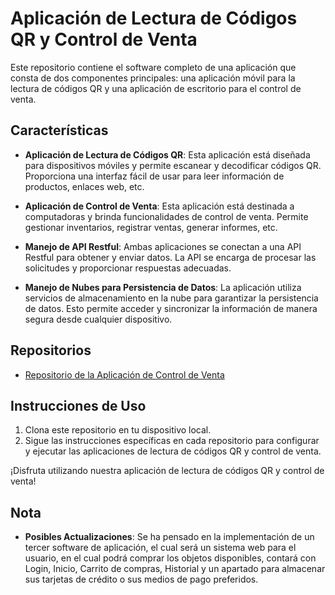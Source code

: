 # Aplicación de Lectura de Códigos QR y Control de Venta

Este repositorio contiene el software completo de una aplicación que consta de dos componentes principales: una aplicación móvil para la lectura de códigos QR y una aplicación de escritorio para el control de venta.

## Características

- **Aplicación de Lectura de Códigos QR**: Esta aplicación está diseñada para dispositivos móviles y permite escanear y decodificar códigos QR. Proporciona una interfaz fácil de usar para leer información de productos, enlaces web, etc.

- **Aplicación de Control de Venta**: Esta aplicación está destinada a computadoras y brinda funcionalidades de control de venta. Permite gestionar inventarios, registrar ventas, generar informes, etc.

- **Manejo de API Restful**: Ambas aplicaciones se conectan a una API Restful para obtener y enviar datos. La API se encarga de procesar las solicitudes y proporcionar respuestas adecuadas.

- **Manejo de Nubes para Persistencia de Datos**: La aplicación utiliza servicios de almacenamiento en la nube para garantizar la persistencia de datos. Esto permite acceder y sincronizar la información de manera segura desde cualquier dispositivo.

## Repositorios

- [Repositorio de la Aplicación de Control de Venta](https://github.com/IrvingCM123/Sistema_Venta_QR.git)

## Instrucciones de Uso

1. Clona este repositorio en tu dispositivo local.
2. Sigue las instrucciones específicas en cada repositorio para configurar y ejecutar las aplicaciones de lectura de códigos QR y control de venta.

¡Disfruta utilizando nuestra aplicación de lectura de códigos QR y control de venta!

## Nota 

- **Posibles Actualizaciones**: Se ha pensado en la implementación de un tercer software de aplicación, el cual será un sistema web para el usuario, en el cual podrá comprar los objetos disponibles, contará con Login, Inicio, Carrito de compras, Historial y un apartado para almacenar sus tarjetas de crédito o sus medios de pago preferidos.
